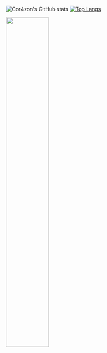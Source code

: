 
![Cor4zon's GitHub stats](https://github-readme-stats.vercel.app/api?username=Cor4zon&show_icons=true&theme=merko)
[![Top Langs](https://github-readme-stats.vercel.app/api/top-langs/?username=Cor4zon&layout=compact&theme=merko)](https://github.com/Cor4zon/github-readme-stats)

<img src="https://github-readme-streak-stats.herokuapp.com/?user=Cor4zon&theme=dark" width="48%" >




